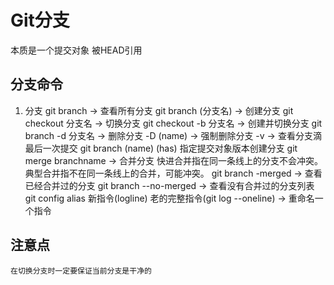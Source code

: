 # Git分支

本质是一个提交对象 被HEAD引用

## 分支命令

1. 分支
    git branch  -> 查看所有分支
    git branch (分支名)  -> 创建分支
    git checkout 分支名 -> 切换分支
    git checkout -b 分支名 -> 创建并切换分支
    git branch -d 分支名 -> 删除分支
        -D (name) -> 强制删除分支
        -v  -> 查看分支滴最后一次提交
    git branch (name) (has)  指定提交对象版本创建分支
    git merge branchname  -> 合并分支 快进合并指在同一条线上的分支不会冲突。典型合并指不在同一条线上的合并，可能冲突。
    git branch -merged -> 查看已经合并过的分支
    git branch --no-merged -> 查看没有合并过的分支列表
    git config alias 新指令(logline) 老的完整指令(git log --oneline) -> 重命名一个指令

## 注意点

    在切换分支时一定要保证当前分支是干净的
